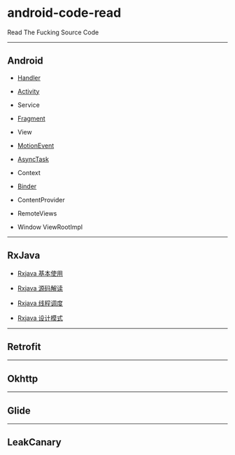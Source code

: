 # android-code-read

Read The Fucking Source Code

----------------------------------------------

## Android

* [Handler](https://github.com/xianfeng92/android-code-read/blob/master/notes/android/Handler%E5%88%86%E6%9E%90.md)

* [Activity](https://github.com/xianfeng92/android-code-read/blob/master/notes/android/Activty%E5%90%AF%E5%8A%A8.md)

* Service

* [Fragment](https://github.com/xianfeng92/android-code-read/blob/master/notes/android/Fragment%E6%BA%90%E7%A0%81%E5%88%86%E6%9E%90.md)

* View

* [MotionEvent](https://github.com/xianfeng92/android-code-read/blob/master/notes/android/Andoird_view_event.md)

* [AsyncTask](https://github.com/xianfeng92/android-code-read/blob/master/notes/AsyncTask%E5%88%86%E6%9E%90.md)

* Context

* [Binder](https://github.com/xianfeng92/android-code-read/blob/master/notes/android/AIDL%E5%88%86%E6%9E%90.md)

* ContentProvider

* RemoteViews

* Window ViewRootImpl


------------------------------------------

## RxJava

* [Rxjava 基本使用](https://github.com/xianfeng92/android-code-read/blob/master/notes/Rxjava/Rxjava.md)

* [Rxjava 源码解读](https://github.com/xianfeng92/android-code-read/blob/master/notes/Rxjava/Rxjava_Code.md)

* [Rxjava 线程调度](https://github.com/xianfeng92/android-code-read/blob/master/notes/Rxjava/Rxjava_Scheduler.md)

* [Rxjava 设计模式](https://github.com/xianfeng92/android-code-read/blob/master/notes/Rxjava/Rxjava_design.md)

-----------------------------------------

## Retrofit

--------------------------------------

## Okhttp

----------------------------------------

## Glide

-----------------------------------------

## LeakCanary











